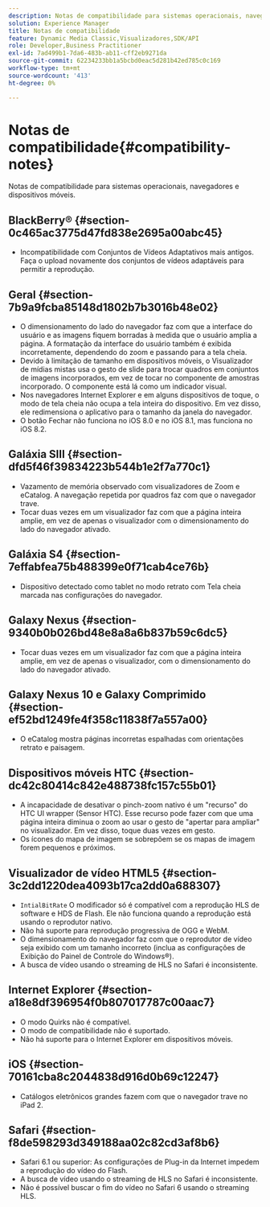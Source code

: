 ```yaml
---
description: Notas de compatibilidade para sistemas operacionais, navegadores e dispositivos móveis.
solution: Experience Manager
title: Notas de compatibilidade
feature: Dynamic Media Classic,Visualizadores,SDK/API
role: Developer,Business Practitioner
exl-id: 7ad499b1-7da6-483b-ab11-cff2eb9271da
source-git-commit: 62234233bb1a5bcbd0eac5d281b42ed785c0c169
workflow-type: tm+mt
source-wordcount: '413'
ht-degree: 0%

---
```


# Notas de compatibilidade{#compatibility-notes}

<!-- Updated April 06, 2021 from https://wiki.corp.adobe.com/pages/viewpage.action?spaceKey=scene7qa&title=s7Viewers%2C+S7SDK%2C+S7OnDemand+Release+Notes - Contact is Sasha -->

Notas de compatibilidade para sistemas operacionais, navegadores e dispositivos móveis.

## BlackBerry® {#section-0c465ac3775d47fd838e2695a00abc45}

* Incompatibilidade com Conjuntos de Vídeos Adaptativos mais antigos. Faça o upload novamente dos conjuntos de vídeos adaptáveis para permitir a reprodução.

## Geral {#section-7b9a9fcba85148d1802b7b3016b48e02}

* O dimensionamento do lado do navegador faz com que a interface do usuário e as imagens fiquem borradas à medida que o usuário amplia a página. A formatação da interface do usuário também é exibida incorretamente, dependendo do zoom e passando para a tela cheia.
* Devido à limitação de tamanho em dispositivos móveis, o Visualizador de mídias mistas usa o gesto de slide para trocar quadros em conjuntos de imagens incorporados, em vez de tocar no componente de amostras incorporado. O componente está lá como um indicador visual.
* Nos navegadores Internet Explorer e em alguns dispositivos de toque, o modo de tela cheia não ocupa a tela inteira do dispositivo. Em vez disso, ele redimensiona o aplicativo para o tamanho da janela do navegador.
* O botão Fechar não funciona no iOS 8.0 e no iOS 8.1, mas funciona no iOS 8.2.

## Galáxia SIII {#section-dfd5f46f39834223b544b1e2f7a770c1}

* Vazamento de memória observado com visualizadores de Zoom e eCatalog. A navegação repetida por quadros faz com que o navegador trave.
* Tocar duas vezes em um visualizador faz com que a página inteira amplie, em vez de apenas o visualizador com o dimensionamento do lado do navegador ativado.

## Galáxia S4 {#section-7effabfea75b488399e0f71cab4ce76b}

* Dispositivo detectado como tablet no modo retrato com Tela cheia marcada nas configurações do navegador.

## Galaxy Nexus {#section-9340b0b026bd48e8a8a6b837b59c6dc5}

* Tocar duas vezes em um visualizador faz com que a página inteira amplie, em vez de apenas o visualizador, com o dimensionamento do lado do navegador ativado.

## Galaxy Nexus 10 e Galaxy Comprimido {#section-ef52bd1249fe4f358c11838f7a557a00}

* O eCatalog mostra páginas incorretas espalhadas com orientações retrato e paisagem.

## Dispositivos móveis HTC {#section-dc42c80414c842e488738fc157c55b01}

* A incapacidade de desativar o pinch-zoom nativo é um &quot;recurso&quot; do HTC UI wrapper (Sensor HTC). Esse recurso pode fazer com que uma página inteira diminua o zoom ao usar o gesto de &quot;apertar para ampliar&quot; no visualizador. Em vez disso, toque duas vezes em gesto.
* Os ícones do mapa de imagem se sobrepõem se os mapas de imagem forem pequenos e próximos.

## Visualizador de vídeo HTML5 {#section-3c2dd1220dea4093b17ca2dd0a688307}

* `IntialBitRate` O modificador só é compatível com a reprodução HLS de software e HDS de Flash. Ele não funciona quando a reprodução está usando o reprodutor nativo.
* Não há suporte para reprodução progressiva de OGG e WebM.
* O dimensionamento do navegador faz com que o reprodutor de vídeo seja exibido com um tamanho incorreto (inclua as configurações de Exibição do Painel de Controle do Windows®).
* A busca de vídeo usando o streaming de HLS no Safari é inconsistente.

## Internet Explorer {#section-a18e8df396954f0b807017787c00aac7}

* O modo Quirks não é compatível.
* O modo de compatibilidade não é suportado.
* Não há suporte para o Internet Explorer em dispositivos móveis.

## iOS {#section-70161cba8c2044838d916d0b69c12247}

* Catálogos eletrônicos grandes fazem com que o navegador trave no iPad 2.

## Safari {#section-f8de598293d349188aa02c82cd3af8b6}

* Safari 6.1 ou superior: As configurações de Plug-in da Internet impedem a reprodução do vídeo do Flash.
* A busca de vídeo usando o streaming de HLS no Safari é inconsistente.
* Não é possível buscar o fim do vídeo no Safari 6 usando o streaming HLS.
